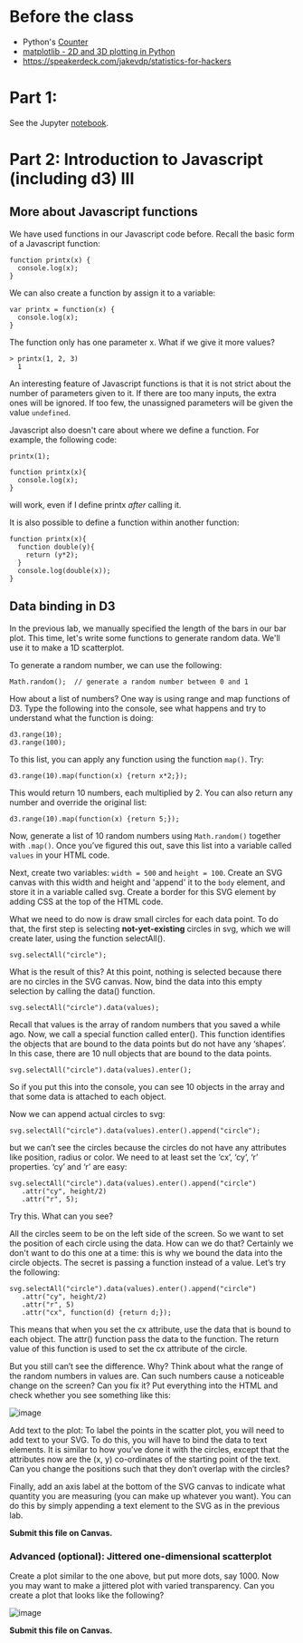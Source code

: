 # Before the class

- Python's [Counter](https://docs.python.org/2/library/collections.html#collections.Counter)
- [matplotlib - 2D and 3D plotting in Python](http://nbviewer.ipython.org/github/jrjohansson/scientific-python-lectures/blob/master/Lecture-4-Matplotlib.ipynb)
- https://speakerdeck.com/jakevdp/statistics-for-hackers

# Part 1:

See the Jupyter [notebook](https://github.com/yy/dviz-course/blob/master/w07-fundamental-3/w07_lab.ipynb).

# Part 2: Introduction to Javascript (including d3) III

## More about Javascript functions

We have used functions in our Javascript code before.  Recall the basic form of a Javascript function:

    function printx(x) {
      console.log(x);
    }

We can also create a function by assign it to a variable:

    var printx = function(x) {
      console.log(x);
    }

The function only has one parameter x. What if we give it more values?

    > printx(1, 2, 3)
      1

An interesting feature of Javascript functions is that it is not strict about
the number of parameters given to it. If there are too many inputs, the extra
ones will be ignored. If too few, the unassigned parameters will be given the
value `undefined`.

Javascript also doesn't care about where we define a function. For example, the
following code:

    printx(1);

    function printx(x){
      console.log(x);
    }

will work, even if I define printx *after* calling it.

It is also possible to define a function within another function: 

    function printx(x){
      function double(y){
        return (y*2);
      }
      console.log(double(x));
    }

## Data binding in D3

In the previous lab, we manually specified the length of the bars in our bar
plot. This time, let's write some functions to generate random data. We'll use it to make a 1D scatterplot.

To generate a random number, we can use the following:

    Math.random();  // generate a random number between 0 and 1

How about a list of numbers? One way is using range and map functions of D3.
Type the following into the console, see what happens and try to understand
what the function is doing:

    d3.range(10);
    d3.range(100);

To this list, you can apply any function using the function `map()`. Try:

    d3.range(10).map(function(x) {return x*2;});

This would return 10 numbers, each multiplied by 2. You can also return any
number and override the original list:

    d3.range(10).map(function(x) {return 5;});

Now, generate a list of 10 random numbers using `Math.random()` together with
`.map()`. Once you’ve figured this out, save this list into a variable called
`values` in your HTML code.

Next, create two variables: `width = 500` and `height = 100`. Create an SVG
canvas with this width and height and 'append' it to the `body` element, and
store it in a variable called svg. Create a border for this SVG element by
adding CSS at the top of the HTML code. 

What we need to do now is draw small circles for each data point. To do that,
the first step is selecting **not-yet-existing** circles in svg, which we will
create later, using the function selectAll(). 

    svg.selectAll("circle");

What is the result of this? At this point, nothing is selected because there
are no circles in the SVG canvas. Now, bind the data into this empty selection
by calling the data() function.

    svg.selectAll("circle").data(values);

Recall that values is the array of random numbers that you saved a while ago.
Now, we call a special function called enter(). This function identifies the
objects that are bound to the data points but do not have any ‘shapes’. In this
case, there are 10 null objects that are bound to the data points.

    svg.selectAll("circle").data(values).enter();

So if you put this into the console, you can see 10 objects in the array and
that some data is attached to each object.

Now we can append actual circles to svg:

    svg.selectAll("circle").data(values).enter().append("circle");

but we can’t see the circles because the circles do not have any attributes
like position, radius or color. We need to at least set the ‘cx’, ‘cy’, ‘r’
properties. ‘cy’ and ‘r’ are easy:

    svg.selectAll("circle").data(values).enter().append("circle")
       .attr("cy", height/2)
       .attr("r", 5);

Try this. What can you see?

All the circles seem to be on the left side of the screen. So we want to set
the position of each circle using the data. How can we do that? Certainly we
don't want to do this one at a time: this is why we bound the data into the
circle objects. The secret is passing a function instead of a value. Let’s try
the following:

    svg.selectAll("circle").data(values).enter().append("circle")
       .attr("cy", height/2)
       .attr("r", 5)
       .attr("cx", function(d) {return d;});
       
This means that when you set the cx attribute, use the data that is bound to
each object. The attr() function pass the data to the function. The return
value of this function is used to set the cx attribute of the circle.

But you still can’t see the difference. Why? Think about what the range of the
random numbers in values are. Can such numbers cause a noticeable change on the
screen? Can you fix it? Put everything into the HTML and check whether you see
something like this:

![image](https://github.com/yy/dviz-course/blob/master/w07-fundamental-3/scatterplot.png)

Add text to the plot: To label the points in the scatter plot, you will need to
add text to your SVG. To do this, you will have to bind the data to text
elements. It is similar to how you’ve done it with the circles, except that the
attributes now are the (x, y) co-ordinates of the starting point of the text.
Can you change the positions such that they don’t overlap with the circles? 

Finally, add an axis label at the bottom of the SVG canvas to indicate what
quantity you are measuring (you can make up whatever you want). You can do this
by simply appending a text element to the SVG as in the previous lab.

**Submit this file on Canvas.**

### Advanced (optional): Jittered one-dimensional scatterplot

Create a plot similar to the one above, but put more dots, say 1000. Now you may want to make a jittered plot with varied transparency. Can you create a plot that looks like the following?

![image](https://github.com/yy/dviz-course/blob/master/w07-fundamental-3/scatterplot_jittered.png)

**Submit this file on Canvas.**



    
